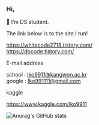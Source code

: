 <!-- ### Hi there 👋 -->

<!--
**lko9911/lko9911** is a ✨ _special_ ✨ repository because its `README.md` (this file) appears on your GitHub profile.

Here are some ideas to get you started:

- 🔭 I’m currently working on ...
- 🌱 I’m currently learning ...
- 👯 I’m looking to collaborate on ...
- 🤔 I’m looking for help with ...
- 💬 Ask me about ...
- 📫 How to reach me: ...
- 😄 Pronouns: ...
- ⚡ Fun fact: ...
-->

### Hi,
🌱 I’m DS student. 

The link below is to the site I run!

https://whitecode2718.tistory.com/ <br>
https://dbcode.tistory.com/

E-mail address

school : lko9911@kangwon.ac.kr <br>
google : lko991111@gmail.com

kaggle

https://www.kaggle.com/lko9911

![Anurag's GitHub stats](https://github-readme-stats.vercel.app/api?username=lko9911&show_icons=true&theme=radical)

